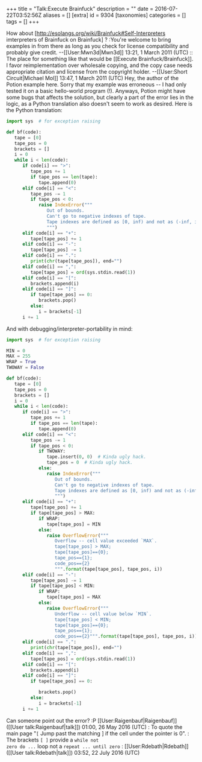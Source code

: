 +++
title = "Talk:Execute Brainfuck"
description = ""
date = 2016-07-22T03:52:56Z
aliases = []
[extra]
id = 9304
[taxonomies]
categories = []
tags = []
+++

How about [http://esolangs.org/wiki/Brainfuck#Self-Interpreters imterpreters of Brainfuck on Brainfuck] ?
:You're welcome to bring examples in from there as long as you check for license compatibility and probably give credit. --[[User:Mwn3d|Mwn3d]] 13:21, 1 March 2011 (UTC)
:: The place for something like that would be [[Execute Brainfuck/Brainfuck]]. I favor reimplementation over wholesale copying, and the copy case needs appropriate citation and license from the copyright holder. --[[User:Short Circuit|Michael Mol]] 13:47, 1 March 2011 (UTC)
Hey, the author of the Potion example here. Sorry that my example was erroneous -- I had only tested it on a basic hello-world program (!). Anyways, Potion might have some bugs that affects the solution, but clearly a part of the error lies in the logic, as a Python translation also doesn't seem to work as desired. Here is the Python translation:


```python
import sys  # for exception raising

def bf(code):
   tape = [0]
   tape_pos = 0
   brackets = []
   i = 0
   while i < len(code):
      if code[i] == ">":
         tape_pos += 1
         if tape_pos == len(tape):
            tape.append(0)
      elif code[i] == "<":
         tape_pos -= 1
         if tape_pos < 0:
            raise IndexError("""
               Out of bounds.
               Can't go to negative indexes of tape.
               Tape indexes are defined as [0, inf) and not as (-inf, inf).
               """)
      elif code[i] == "+":
         tape[tape_pos] += 1
      elif code[i] == "-":
         tape[tape_pos] -= 1
      elif code[i] == ".":
         print(chr(tape[tape_pos]), end="")
      elif code[i] == ",":
         tape[tape_pos] = ord(sys.stdin.read(1))
      elif code[i] == "[":
         brackets.append(i)
      elif code[i] == "]":
         if tape[tape_pos] == 0:
            brackets.pop()
         else:
            i = brackets[-1]
      i += 1
```


And with debugging/interpreter-portability in mind:

```python
import sys  # for exception raising

MIN = 0
MAX = 255
WRAP = True
TWOWAY = False

def bf(code):
   tape = [0]
   tape_pos = 0
   brackets = []
   i = 0
   while i < len(code):
      if code[i] == ">":
         tape_pos += 1
         if tape_pos == len(tape):
            tape.append(0)
      elif code[i] == "<":
         tape_pos -= 1
         if tape_pos < 0:
            if TWOWAY:
               tape.insert(0, 0)  # Kinda ugly hack.
               tape_pos = 0  # Kinda ugly hack.
            else:
               raise IndexError("""
                  Out of bounds.
                  Can't go to negative indexes of tape.
                  Tape indexes are defined as [0, inf) and not as (-inf, inf).
                  """)
      elif code[i] == "+":
         tape[tape_pos] += 1
         if tape[tape_pos] > MAX:
            if WRAP:
               tape[tape_pos] = MIN
            else:
               raise OverflowError("""
                  Overflow -- cell value exceeded `MAX`.
                  tape[tape_pos] > MAX;
                  tape[tape_pos]=={0};
                  tape_pos=={1};
                  code_pos=={2}
                  """.format(tape[tape_pos], tape_pos, i))
      elif code[i] == "-":
         tape[tape_pos] -= 1
         if tape[tape_pos] < MIN:
            if WRAP:
               tape[tape_pos] = MAX
            else:
               raise OverflowError("""
                  Underflow -- cell value below `MIN`.
                  tape[tape_pos] < MIN;
                  tape[tape_pos]=={0};
                  tape_pos=={1};
                  code_pos=={2}""".format(tape[tape_pos], tape_pos, i))
      elif code[i] == ".":
         print(chr(tape[tape_pos]), end="")
      elif code[i] == ",":
         tape[tape_pos] = ord(sys.stdin.read(1))
      elif code[i] == "[":
         brackets.append(i)
      elif code[i] == "]":
         if tape[tape_pos] == 0:

            brackets.pop()
         else:
            i = brackets[-1]
      i += 1
```

Can someone point out the error? :P [[User:Raigenbauf|Raigenbauf]] ([[User talk:Raigenbauf|talk]]) 01:00, 26 May 2016 (UTC)
: To quote the main page "<code>[</code>	Jump past the matching ] if the cell under the pointer is 0".
: The brackets <code>[ ]</code> provide a <code>while not zero do ...</code> loop not a <code>repeat ... until zero</code>
: [[User:Rdebath|Rdebath]] ([[User talk:Rdebath|talk]]) 03:52, 22 July 2016 (UTC)

